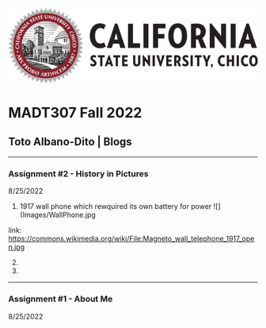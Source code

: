 ![](Images/CSUCHICO-Seal.png)
# MADT307 Fall 2022
## Toto Albano-Dito | Blogs

------------------------------------------------------------------------------------------------------
### Assignment #2 - History in Pictures
8/25/2022

1. 1917 wall phone which rewquired its own battery for power
![](Images/WallPhone.jpg

link: https://commons.wikimedia.org/wiki/File:Magneto_wall_telephone_1917_open.jpg

2. 

3.


------------------------------------------------------------------------------------------------------
### Assignment #1 - About Me
8/25/2022
